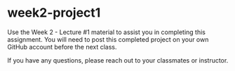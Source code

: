 # week2-project1

Use the Week 2 - Lecture #1 material to assist you in completing this assignment. 
You will need to post this completed project on your own GitHub account before the next class.

If you have any questions, please reach out to your classmates or instructor.
